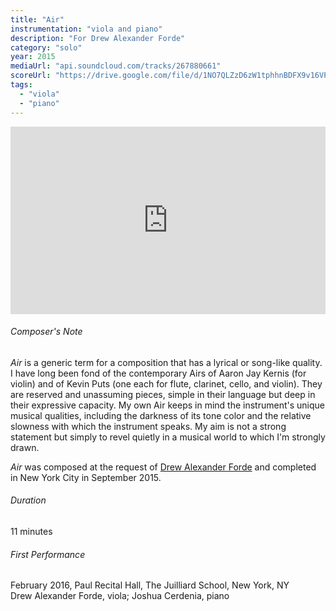 ```yaml
---
title: "Air"
instrumentation: "viola and piano"
description: "For Drew Alexander Forde"
category: "solo"
year: 2015
mediaUrl: "api.soundcloud.com/tracks/267880661"
scoreUrl: "https://drive.google.com/file/d/1NO7QLZzD6zW1tphhnBDFX9v16VPq-IaO/view?usp=sharing"
tags:
  - "viola"
  - "piano"
---
```


<iframe class="mb-3" width="100%" height="300" scrolling="no" frameborder="no" allow="autoplay" src="https://w.soundcloud.com/player/?url=https%3A//api.soundcloud.com/tracks/267880661&color=%234a4a4a&auto_play=false&hide_related=false&show_comments=true&show_user=true&show_reposts=false&show_teaser=true&visual=true"></iframe>

###### Composer's Note

_Air_ is a generic term for a composition that has a lyrical or song-like quality. I have long been fond of the contemporary Airs of Aaron Jay Kernis (for violin) and of Kevin Puts (one each for flute, clarinet, cello, and violin). They are reserved and unassuming pieces, simple in their language but deep in their expressive capacity. My own Air keeps in mind the instrument's unique musical qualities, including the darkness of its tone color and the relative slowness with which the instrument speaks. My aim is not a strong statement but simply to revel quietly in a musical world to which I'm strongly drawn.

_Air_ was composed at the request of [Drew Alexander Forde](http://www.thatviolakid.com) and completed in New York City in September 2015.

###### Duration

11 minutes

###### First Performance

February 2016, Paul Recital Hall, The Juilliard School, New York, NY\
Drew Alexander Forde, viola; Joshua Cerdenia, piano